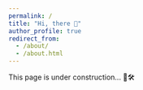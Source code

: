 ```yaml
---
permalink: /
title: "Hi, there 👋"
author_profile: true
redirect_from: 
  - /about/
  - /about.html
---
```


This page is under construction... 🚧🛠️